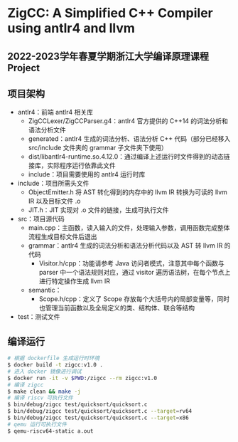 # ZigCC: A Simplified C++ Compiler using antlr4 and llvm
## 2022-2023学年春夏学期浙江大学编译原理课程 Project

## 项目架构
- antlr4：前端 antlr4 相关库
    - ZigCCLexer/ZigCCParser.g4：antlr4 官方提供的 C++14 的词法分析和语法分析文件
    - generated：antlr4 生成的词法分析、语法分析 C++ 代码（部分已经移入 src/include 文件夹的 grammar 子文件夹下使用）
    - dist/libantlr4-runtime.so.4.12.0：通过编译上述运行时文件得到的动态链接库，实际程序运行依靠此文件
    - include：项目需要使用的 antlr4 运行时库
- include：项目所需头文件
    - ObjectEmitter.h 将 AST 转化得到的内存中的 llvm IR 转换为可读的 llvm IR 以及目标文件 .o
    - JIT.h：JIT 实现对 .o 文件的链接，生成可执行文件
- src：项目源代码
    - main.cpp：主函数，读入输入的文件，处理输入参数，调用函数完成整体流程生成目标文件后退出
    - grammar：antlr4 生成的词法分析和语法分析代码以及 AST 转 llvm IR 的代码
        - Visitor.h/cpp：功能请参考 Java 访问者模式，注意其中每个函数与 parser 中一个语法规则对应，通过 visitor 遍历语法树，在每个节点上进行特定操作生成 llvm IR
    - semantic：
        - Scope.h/cpp：定义了 Scope 存放每个大括号内的局部变量等，同时也管理当前函数以及全局定义的类、结构体、联合等结构
- test：测试文件

## 编译运行

```bash
# 根据 dockerfile 生成运行时环境
$ docker build -t zigcc:v1.0 .
# 进入 docker 镜像进行调试
$ docker run -it -v $PWD:/zigcc --rm zigcc:v1.0
# 编译 zigcc
$ make clean && make -j
# 编译 riscv 可执行文件
$ bin/debug/zigcc test/quicksort/quicksort.c
$ bin/debug/zigcc test/quicksort/quicksort.c --target=rv64
$ bin/debug/zigcc test/quicksort/quicksort.c --target=x86
# qemu 运行可执行文件
$ qemu-riscv64-static a.out
```
